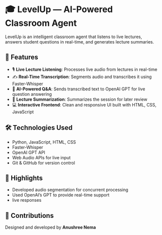 # 🎓 LevelUp — AI-Powered Classroom Agent

LevelUp is an intelligent classroom agent that listens to live lectures, answers student questions in real-time, and generates lecture summaries. 

## 🚀 Features

- 🎙️ **Live Lecture Listening**: Processes live audio from lectures in real-time
- ✍️ **Real-Time Transcription**: Segments audio and transcribes it using Faster-Whisper
- 🤖 **AI-Powered Q&A**: Sends transcribed text to OpenAI GPT for live question answering
- 🧠 **Lecture Summarization**: Summarizes the session for later review
- 💻 **Interactive Frontend**: Clean and responsive UI built with HTML, CSS, JavaScript

## 🛠️ Technologies Used

- Python, JavaScript, HTML, CSS
- Faster-Whisper
- OpenAI GPT API
- Web Audio APIs for live input
- Git & GitHub for version control

## 📍 Highlights

- Developed audio segmentation for concurrent processing
- Used OpenAI’s GPT to provide real-time support
- live responses

## 🤝 Contributions

Designed and developed by **Anushree Nema**




